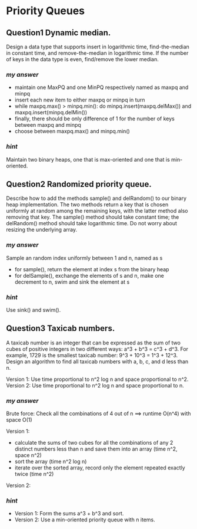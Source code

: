 # Priority Queues
## Question1 Dynamic median.
Design a data type that supports insert in logarithmic time, find-the-median in constant time,
and remove-the-median in logarithmic time. If the number of keys in the data type is even,
find/remove the lower median.

### *my answer*
* maintain one MaxPQ and one MinPQ respectively named as maxpq and minpq
* insert each new item to either maxpq or minpq in turn
* while maxpq.max() > minpq.min(): do minpq.insert(maxpq.delMax()) and maxpq.insert(minpq.delMin())
* finally, there should be only difference of 1 for the number of keys between maxpq and minpq
* choose between maxpq.max() and minpq.min()

### *hint*
Maintain two binary heaps, one that is max-oriented and one that is min-oriented.

## Question2 Randomized priority queue.
Describe how to add the methods sample() and delRandom() to our binary heap implementation.
The two methods return a key that is chosen uniformly at random among the remaining keys,
with the latter method also removing that key. The sample() method should take constant time;
the delRandom() method should take logarithmic time. Do not worry about resizing the underlying array.

### *my answer*
Sample an random index uniformly between 1 and n, named as s
* for sample(), return the element at index s from the binary heap
* for delSample(), exchange the elements of s and n, make one decrement to n, swim and sink the element at s

### *hint*
Use sink() and swim().

## Question3 Taxicab numbers.
A taxicab number is an integer that can be expressed as the sum of two cubes of positive integers
in two different ways: a^3 + b^3 = c^3 + d^3.
For example, 1729 is the smallest taxicab number: 9^3 + 10^3 = 1^3 + 12^3.
Design an algorithm to find all taxicab numbers with a, b, c, and d less than n.

Version 1: Use time proportional to n^2 log n and space proportional to n^2.
Version 2: Use time proportional to n^2 log n and space proportional to n.

### *my answer*

Brute force:
Check all the combinations of 4 out of n ==> runtime O(n^4) with space O(1) 

Version 1:
* calculate the sums of two cubes for all the combinations of any 2 distinct numbers less than n and save them into an array (time n^2, space n^2)
* sort the array (time n^2 log n)
* iterate over the sorted array, record only the element repeated exactly twice (time n^2)

Version 2:

### *hint*
* Version 1: Form the sums a^3 + b^3 and sort.
* Version 2: Use a min-oriented priority queue with n items.
